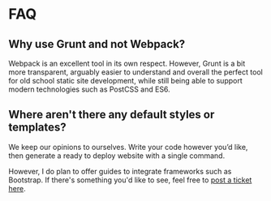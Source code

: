 # FAQ

## Why use Grunt and not Webpack?

Webpack is an excellent tool in its own respect. However, Grunt is a bit more transparent, arguably easier to understand and overall the perfect tool for old school static site development, while still being able to support modern technologies such as PostCSS and ES6.

## Where aren't there any default styles or templates?

We keep our opinions to ourselves. Write your code however you’d like, then generate a ready to deploy website with a single command. 

However, I do plan to offer guides to integrate frameworks such as Bootstrap. If there's something you'd like to see, feel free to [post a ticket here](https://github.com/ericalli/static-site-boilerplate/issues).



